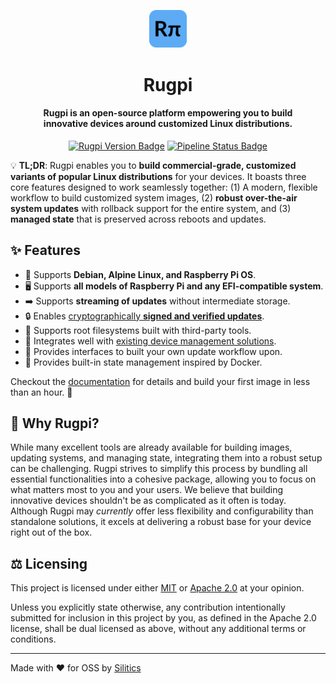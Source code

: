 <p align="center">
    <img src="./www/static/img/logo.svg" width="12%" alt="Rugpi Logo">
</p>
<h1 align="center">
    Rugpi
</h1>
<h4 align="center">
    Rugpi is an open-source platform empowering you to build
    <br>innovative devices around customized Linux distributions.
</h4>
<p align="center">
  <a href="https://github.com/silitics/rugpi/releases"><img alt="Rugpi Version Badge" src="https://img.shields.io/github/v/tag/silitics/rugpi?label=version"></a>
  <a href="https://github.com/silitics/rugpi/actions"><img alt="Pipeline Status Badge" src="https://img.shields.io/github/actions/workflow/status/silitics/rugpi/check-and-lint.yml"></a>
</p>

💡 **TL;DR**: Rugpi enables you to **build commercial-grade, customized variants of popular Linux distributions** for your devices. It boasts three core features designed to work seamlessly together: (1) A modern, flexible workflow to build customized system images, (2) **robust over-the-air system updates** with rollback support for the entire system, and (3) **managed state** that is preserved across reboots and updates.

## ✨ Features

- 🌈 Supports **Debian, Alpine Linux, and Raspberry Pi OS**.
- 🖥️ Supports **all models of Raspberry Pi and any EFI-compatible system**.
- ➡️ Supports **streaming of updates** without intermediate storage.
- 🔒 Enables [cryptographically **signed and verified updates**](https://rugpi.io/docs/advanced/signed-updates).
- 🙌 Supports root filesystems built with third-party tools.
- 🔌 Integrates well with [existing device management solutions](https://rugpi.io/docs/advanced/device-management).
- 🧩 Provides interfaces to built your own update workflow upon.
- 💾 Provides built-in state management inspired by Docker.

Checkout the [documentation](https://oss.silitics.com/rugpi/) for details and build your first image in less than an hour. 🚀

## 🤔 Why Rugpi?

While many excellent tools are already available for building images, updating systems, and managing state, integrating them into a robust setup can be challenging. Rugpi strives to simplify this process by bundling all essential functionalities into a cohesive package, allowing you to focus on what matters most to you and your users. We believe that building innovative devices shouldn't be as complicated as it often is today. Although Rugpi may *currently* offer less flexibility and configurability than standalone solutions, it excels at delivering a robust base for your device right out of the box.

## ⚖️ Licensing

This project is licensed under either [MIT](https://github.com/silitics/rugpi/blob/main/LICENSE-MIT) or [Apache 2.0](https://github.com/silitics/rugpi/blob/main/LICENSE-APACHE) at your opinion.

Unless you explicitly state otherwise, any contribution intentionally submitted for inclusion in this project by you, as defined in the Apache 2.0 license, shall be dual licensed as above, without any additional terms or conditions.

---

Made with ❤️ for OSS by [Silitics](https://www.silitics.com)
